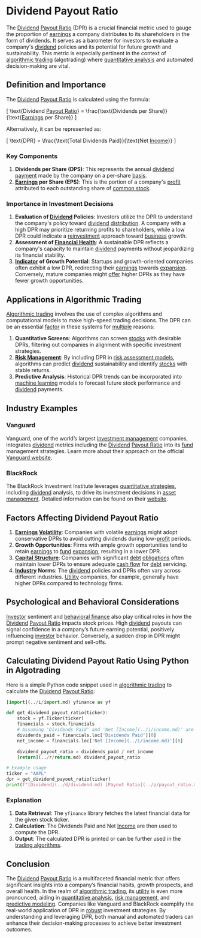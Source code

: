 # Dividend Payout Ratio

The [Dividend](../d/dividend.md) [Payout Ratio](../p/payout_ratio.md) (DPR) is a crucial financial metric used to gauge the proportion of [earnings](../e/earnings.md) a company distributes to its shareholders in the form of dividends. It serves as a barometer for investors to evaluate a company's [dividend](../d/dividend.md) policies and its potential for future growth and sustainability. This metric is especially pertinent in the context of [algorithmic trading](../a/accountability.md) (algotrading) where [quantitative analysis](../q/quantitative_analysis.md) and automated decision-making are vital.

## Definition and Importance

The [Dividend](../d/dividend.md) [Payout Ratio](../p/payout_ratio.md) is calculated using the formula:

\[ \text{Dividend [Payout Ratio](../p/payout_ratio.md)} = \frac{\text{Dividends per Share}}{\text{[Earnings](../e/earnings.md) per Share}} \]

Alternatively, it can be represented as:

\[ \text{DPR} = \frac{\text{Total Dividends Paid}}{\text{Net [Income](../i/income.md)}} \]

### Key Components

1. **Dividends per Share (DPS)**: This represents the annual [dividend](../d/dividend.md) [payment](../p/payment.md) made by the company on a per-share [basis](../b/basis.md).
2. **[Earnings](../e/earnings.md) per Share (EPS)**: This is the portion of a company's [profit](../p/profit.md) attributed to each outstanding share of [common stock](../c/common_stock.md).

### Importance in Investment Decisions

1. **Evaluation of [Dividend](../d/dividend.md) Policies**: Investors utilize the DPR to understand the company's policy toward [dividend](../d/dividend.md) [distribution](../d/distribution.md). A company with a high DPR may prioritize returning profits to shareholders, while a low DPR could indicate a [reinvestment](../r/reinvestment.md) approach toward [business](../b/business.md) growth.
2. **Assessment of [Financial Health](../f/financial_health.md)**: A sustainable DPR reflects a company's capacity to maintain [dividend](../d/dividend.md) payments without jeopardizing its financial stability.
3. **[Indicator](../i/indicator.md) of Growth Potential**: Startups and growth-oriented companies often exhibit a low DPR, redirecting their [earnings](../e/earnings.md) towards [expansion](../e/expansion.md). Conversely, mature companies might [offer](../o/offer.md) higher DPRs as they have fewer growth opportunities.

## Applications in Algorithmic Trading

[Algorithmic trading](../a/accountability.md) involves the use of complex algorithms and computational models to make high-speed trading decisions. The DPR can be an essential [factor](../f/factor.md) in these systems for [multiple](../m/multiple.md) reasons:

1. **Quantitative Screens**: Algorithms can screen [stocks](../s/stock.md) with desirable DPRs, filtering out companies in alignment with specific investment strategies.
2. **[Risk Management](../r/risk_management.md)**: By including DPR in [risk assessment models](../r/risk_assessment_models.md), algorithms can predict [dividend](../d/dividend.md) sustainability and identify [stocks](../s/stock.md) with stable returns.
3. **Predictive Analysis**: Historical DPR trends can be incorporated into [machine learning](../m/machine_learning.md) models to forecast future stock performance and [dividend](../d/dividend.md) payments.

## Industry Examples

### Vanguard

Vanguard, one of the world’s largest [investment management](../i/investment_management.md) companies, integrates [dividend](../d/dividend.md) metrics including the [Dividend](../d/dividend.md) [Payout Ratio](../p/payout_ratio.md) into its [fund](../f/fund.md) management strategies. Learn more about their approach on the official [Vanguard website](https://www.vanguard.com).

### BlackRock

The BlackRock Investment Institute leverages [quantitative strategies](../q/quantitative_strategies_in_trading.md), including [dividend](../d/dividend.md) analysis, to drive its investment decisions in [asset management](../a/asset_management.md). Detailed information can be found on their [website](https://www.blackrock.com).

## Factors Affecting Dividend Payout Ratio

1. **[Earnings](../e/earnings.md) [Volatility](../v/volatility.md)**: Companies with volatile [earnings](../e/earnings.md) might adopt conservative DPRs to avoid cutting dividends during low-[profit](../p/profit.md) periods.
2. **Growth Opportunities**: Firms with ample growth opportunities tend to retain [earnings](../e/earnings.md) to [fund](../f/fund.md) [expansion](../e/expansion.md), resulting in a lower DPR.
3. **[Capital Structure](../c/capital_structure.md)**: Companies with significant [debt](../d/debt.md) [obligations](../o/obligation.md) often maintain lower DPRs to ensure adequate [cash flow](../c/cash_flow.md) for [debt](../d/debt.md) servicing.
4. **[Industry](../i/industry.md) Norms**: The [dividend](../d/dividend.md) policies and DPRs often vary across different industries. [Utility](../u/utility.md) companies, for example, generally have higher DPRs compared to technology firms.

## Psychological and Behavioral Considerations

[Investor](../i/investor.md) sentiment and [behavioral finance](../b/behavioral_finance.md) also play critical roles in how the [Dividend](../d/dividend.md) [Payout Ratio](../p/payout_ratio.md) impacts stock prices. High [dividend](../d/dividend.md) payouts can signal confidence in a company’s future earning potential, positively influencing [investor](../i/investor.md) behavior. Conversely, a sudden drop in DPR might prompt negative sentiment and sell-offs.

## Calculating Dividend Payout Ratio Using Python in Algotrading

Here is a simple Python code snippet used in [algorithmic trading](../a/accountability.md) to calculate the [Dividend](../d/dividend.md) [Payout Ratio](../p/payout_ratio.md):

```python
[import](../i/import.md) yfinance as yf

def get_dividend_payout_ratio(ticker):
    stock = yf.Ticker(ticker)
    financials = stock.financials
    # Assuming 'Dividends Paid' and 'Net [Income](../i/income.md)' are in the financials DataFrame
    dividends_paid = financials.loc['Dividends Paid'][0]
    net_income = financials.loc['Net [Income](../i/income.md)'][0]

    dividend_payout_ratio = dividends_paid / net_income
    [return](../r/return.md) dividend_payout_ratio

# Example usage
ticker = "AAPL"
dpr = get_dividend_payout_ratio(ticker)
print(f"[Dividend](../d/dividend.md) [Payout Ratio](../p/payout_ratio.md) for {ticker}: {dpr}")
```

### Explanation

1. **Data Retrieval**: The `yfinance` library fetches the latest financial data for the given stock ticker.
2. **Calculation**: The Dividends Paid and Net [Income](../i/income.md) are then used to compute the DPR.
3. **Output**: The calculated DPR is printed or can be further used in the [trading algorithms](../t/trading_algorithms.md).

## Conclusion

The [Dividend](../d/dividend.md) [Payout Ratio](../p/payout_ratio.md) is a multifaceted financial metric that offers significant insights into a company’s financial habits, growth prospects, and overall health. In the realm of [algorithmic trading](../a/accountability.md), its [utility](../u/utility.md) is even more pronounced, aiding in [quantitative analysis](../q/quantitative_analysis.md), [risk management](../r/risk_management.md), and [predictive modeling](../p/predictive_modeling.md). Companies like Vanguard and BlackRock exemplify the real-world application of DPR in [robust](../r/robust.md) investment strategies. By understanding and leveraging DPR, both manual and automated traders can enhance their decision-making processes to achieve better investment outcomes.